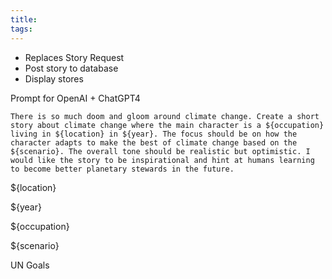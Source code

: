 ```yaml
---
title: 
tags:
---
```


- Replaces Story Request
- Post story to database
- Display stores



Prompt for OpenAI + ChatGPT4



```
There is so much doom and gloom around climate change. Create a short story about climate change where the main character is a ${occupation} living in ${location} in ${year}. The focus should be on how the character adapts to make the best of climate change based on the ${scenario}. The overall tone should be realistic but optimistic. I would like the story to be inspirational and hint at humans learning to become better planetary stewards in the future.
```


${location}

${year}

${occupation}

${scenario}

UN Goals

